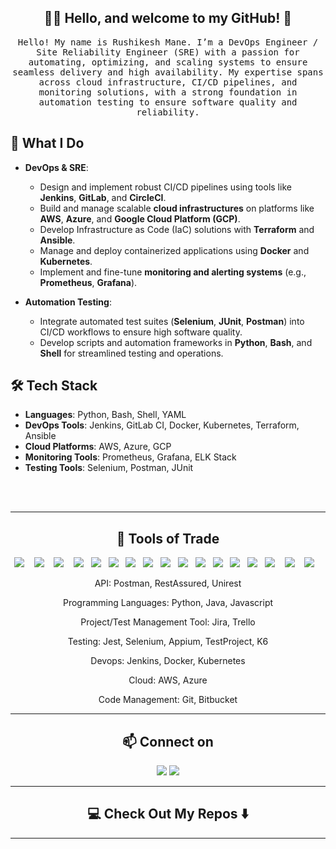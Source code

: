 <h2 align="center"> 👨‍💻 Hello, and welcome to my GitHub! 👋</h2>
<p align="center">
  <samp>Hello! My name is Rushikesh Mane. I’m a DevOps Engineer / Site Reliability Engineer (SRE) with a passion for automating, optimizing, and scaling systems to ensure seamless delivery and high availability. My expertise spans across cloud infrastructure, CI/CD pipelines, and monitoring solutions, with a strong foundation in automation testing to ensure software quality and reliability.
    
## 🚀 What I Do
- **DevOps & SRE**:
  - Design and implement robust CI/CD pipelines using tools like **Jenkins**, **GitLab**, and **CircleCI**.
  - Build and manage scalable **cloud infrastructures** on platforms like **AWS**, **Azure**, and **Google Cloud Platform (GCP)**.
  - Develop Infrastructure as Code (IaC) solutions with **Terraform** and **Ansible**.
  - Manage and deploy containerized applications using **Docker** and **Kubernetes**.
  - Implement and fine-tune **monitoring and alerting systems** (e.g., **Prometheus**, **Grafana**).

- **Automation Testing**:
  - Integrate automated test suites (**Selenium**, **JUnit**, **Postman**) into CI/CD workflows to ensure high software quality.
  - Develop scripts and automation frameworks in **Python**, **Bash**, and **Shell** for streamlined testing and operations.

## 🛠️ Tech Stack
- **Languages**: Python, Bash, Shell, YAML
- **DevOps Tools**: Jenkins, GitLab CI, Docker, Kubernetes, Terraform, Ansible
- **Cloud Platforms**: AWS, Azure, GCP
- **Monitoring Tools**: Prometheus, Grafana, ELK Stack
- **Testing Tools**: Selenium, Postman, JUnit
</samp>
  <br> <br>
</p>
<hr>
</p>
<h2 align="center"> 🔭 Tools of Trade</h2>
<p align="center">
<img src="https://img.shields.io/badge/python-3670A0?style=for-the-badge&logo=python&logoColor=ffdd54"/>&nbsp;&nbsp;&nbsp;
<img src="https://img.shields.io/badge/Java-ED8B00?style=for-the-badge&logo=java&logoColor=white"/>&nbsp;&nbsp;&nbsp;
<img src="https://img.shields.io/badge/javascript-%23323330.svg?style=for-the-badge&logo=javascript&logoColor=%23F7DF1E" />&nbsp;&nbsp;&nbsp;
<img src="https://img.shields.io/badge/Git-F05032?style=for-the-badge&logo=git&logoColor=white"/>&nbsp;&nbsp;
<img src="https://img.shields.io/badge/bitbucket-%230047B3.svg?style=for-the-badge&logo=bitbucket&logoColor=white"/>&nbsp;&nbsp;
<img src="https://img.shields.io/badge/Jenkins-D24939?style=for-the-badge&logo=Jenkins&logoColor=white"/>&nbsp;&nbsp;
<img src="https://img.shields.io/badge/Docker-2CA5E0?style=for-the-badge&logo=docker&logoColor=white"/>&nbsp;&nbsp;
<img src="https://img.shields.io/badge/Kubernetes-3069DE?style=for-the-badge&logo=kubernetes&logoColor=white"/>&nbsp;&nbsp;
<img src="https://img.shields.io/badge/terraform-%235835CC.svg?style=for-the-badge&logo=terraform&logoColor=white"/>&nbsp;&nbsp;
<img src="https://img.shields.io/badge/AWS-%23FF9900.svg?style=for-the-badge&logo=amazon-aws&logoColor=white"/>&nbsp;&nbsp;
<img src="https://img.shields.io/badge/Microsoft_Azure-0089D6?style=for-the-badge&logo=microsoft-azure&logoColor=white"/>&nbsp;&nbsp;
<img src="https://img.shields.io/badge/Shell_Script-121011?style=for-the-badge&logo=gnu-bash&logoColor=white"/>&nbsp;&nbsp;
<img src="https://img.shields.io/badge/grafana-%23F46800.svg?style=for-the-badge&logo=grafana&logoColor=white"/>&nbsp;&nbsp;
<img src="https://img.shields.io/badge/Prometheus-E6522C?style=for-the-badge&logo=Prometheus&logoColor=white"/>&nbsp;&nbsp;
<img src="https://img.shields.io/badge/Selenium-43B02A?style=for-the-badge&logo=Selenium&logoColor=white"/>&nbsp;&nbsp;&nbsp;
<img src="https://img.shields.io/badge/Postman-FF6C37?style=for-the-badge&logo=Postman&logoColor=white"/>&nbsp;&nbsp;&nbsp;
<img src="https://img.shields.io/badge/jira-%230A0FFF.svg?style=for-the-badge&logo=jira&logoColor=white" />&nbsp;&nbsp;&nbsp;

</p>
<p align="center">API: Postman, RestAssured, Unirest
<p align="center">Programming Languages: Python, Java, Javascript
<p align="center">Project/Test Management Tool: Jira, Trello
<p align="center">Testing: Jest, Selenium, Appium, TestProject, K6
<p align="center">Devops: Jenkins, Docker, Kubernetes
<p align="center">Cloud: AWS, Azure
<p align="center">Code Management: Git, Bitbucket   
 </p>
<hr>

<h2  align="center">📫 Connect on</h2>
<p align="center">
  <a target="_blank"href="https://www.linkedin.com/in/rushikesh-mane-18b964a3/"><img src="https://img.shields.io/badge/linkedin-%230077B5.svg?&style=for-the-badge&logo=linkedin&logoColor=white" /></a>
  <a href="mailto:rushimane2323@gmail.com?subject=Hello%20Rushi,%20From%20Github"><img src="https://camo.githubusercontent.com/2e31b0d0e07e5431ee3f85689b488016d52a4fb97e523ae497023a9746e2e52e/68747470733a2f2f696d672e736869656c64732e696f2f62616467652f676d61696c2d2532334431343833362e7376673f267374796c653d666f722d7468652d6261646765266c6f676f3d676d61696c266c6f676f436f6c6f723d7768697465" data-canonical-src="https://img.shields.io/badge/gmail-%23D14836.svg?&amp;style=for-the-badge&amp;logo=gmail&amp;logoColor=white" style="max-width: 100%;"></a>
    
  
</p>

<hr>


<h2  align="center">💻 Check Out My Repos ⬇️ </h2>
  
</p>

<hr>


<h2  align="center">
